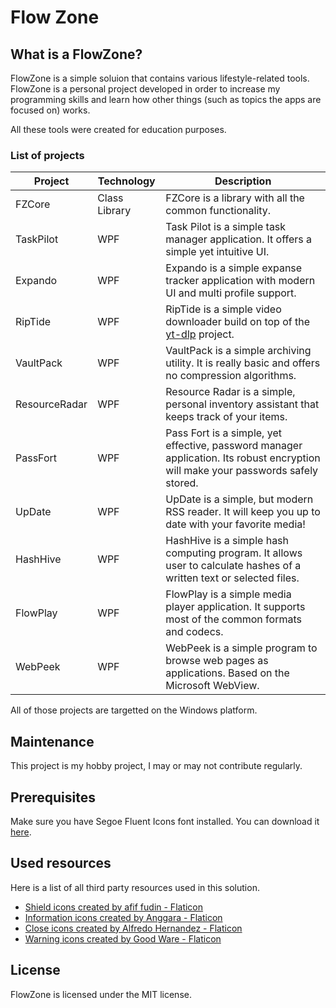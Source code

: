 # Flow Zone
## What is a FlowZone?

<p>FlowZone is a simple soluion that contains various lifestyle-related tools. FlowZone is a personal project developed in order to increase my programming skills and learn how other things (such as topics the apps are focused on) works.</p>

<p>All these tools were created for education purposes.</p>

### List of projects

|Project|Technology|Description|
|-------|----------|-----------|
|FZCore|Class Library|FZCore is a library with all the common functionality.|
|TaskPilot|WPF|Task Pilot is a simple task manager application. It offers a simple yet intuitive UI.|
|Expando|WPF|Expando is a simple expanse tracker application with modern UI and multi profile support.|
|RipTide|WPF|RipTide is a simple video downloader build on top of the [yt-dlp](https://github.com/yt-dlp/yt-dlp) project.|
|VaultPack|WPF|VaultPack is a simple archiving utility. It is really basic and offers no compression algorithms.|
|ResourceRadar|WPF|Resource Radar is a simple, personal inventory assistant that keeps track of your items.|
|PassFort|WPF|Pass Fort is a simple, yet effective, password manager application. Its robust encryption will make your passwords safely stored.|
|UpDate|WPF|UpDate is a simple, but modern RSS reader. It will keep you up to date with your favorite media!|
|HashHive|WPF|HashHive is a simple hash computing program. It allows user to calculate hashes of a written text or selected files.|
|FlowPlay|WPF|FlowPlay is a simple media player application. It supports most of the common formats and codecs.|
|WebPeek|WPF|WebPeek is a simple program to browse web pages as applications. Based on the Microsoft WebView.|

<p>All of those projects are targetted on the Windows platform.</p>

## Maintenance
<p>This project is my hobby project, I may or may not contribute regularly.</p>

## Prerequisites
<p>Make sure you have Segoe Fluent Icons font installed. You can download it <a href="https://aka.ms/SegoeFluentIcons">here</a>.</p>

## Used resources
Here is a list of all third party resources used in this solution.
<ul>
<li><a href="https://www.flaticon.com/free-icons/shield" title="shield icons">Shield icons created by afif fudin - Flaticon</a></li>
<li><a href="https://www.flaticon.com/free-icons/information" title="information icons">Information icons created by Anggara - Flaticon</a></li>
<li><a href="https://www.flaticon.com/free-icons/close" title="close icons">Close icons created by Alfredo Hernandez - Flaticon</a></li>
<li><a href="https://www.flaticon.com/free-icons/warning" title="warning icons">Warning icons created by Good Ware - Flaticon</a></li>
</ul>

## License
<p>FlowZone is licensed under the MIT license.</p>